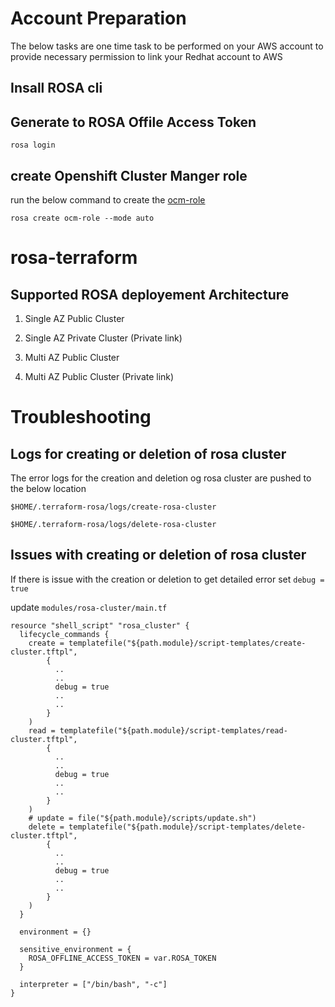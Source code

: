 # Account Preparation
The below tasks are one time task to be performed on your AWS account to provide necessary permission to link your Redhat account to AWS

## Insall ROSA cli

## Generate to ROSA Offile Access Token

`rosa login`

## create Openshift Cluster Manger role

run the below command to create the [ocm-role](https://docs.openshift.com/rosa/rosa_architecture/rosa-sts-about-iam-resources.html#rosa-sts-understanding-ocm-role_rosa-sts-about-iam-resources)

`rosa create ocm-role --mode auto`

# rosa-terraform

## Supported ROSA deployement Architecture

1. Single AZ Public Cluster

2. Single AZ Private Cluster (Private link)

3. Multi AZ Public Cluster

4. Multi AZ Public Cluster (Private link)


# Troubleshooting

## Logs for creating or deletion of rosa cluster

The error logs for the creation and deletion og rosa cluster are pushed to the below location

`$HOME/.terraform-rosa/logs/create-rosa-cluster`

`$HOME/.terraform-rosa/logs/delete-rosa-cluster`

## Issues with creating or deletion of rosa cluster

If there is issue with the creation or deletion to get detailed error set `debug = true`

update `modules/rosa-cluster/main.tf`

````
resource "shell_script" "rosa_cluster" {
  lifecycle_commands {
    create = templatefile("${path.module}/script-templates/create-cluster.tftpl",
        {
          ..
          ..
          debug = true
          ..
          ..
        }
    )
    read = templatefile("${path.module}/script-templates/read-cluster.tftpl",
        {
          ..
          ..
          debug = true
          ..
          ..
        }
    )
    # update = file("${path.module}/scripts/update.sh")
    delete = templatefile("${path.module}/script-templates/delete-cluster.tftpl",
        {
          ..
          ..
          debug = true
          ..
          ..
        }
    )
  }

  environment = {}

  sensitive_environment = {
    ROSA_OFFLINE_ACCESS_TOKEN = var.ROSA_TOKEN
  }

  interpreter = ["/bin/bash", "-c"]
}
````
